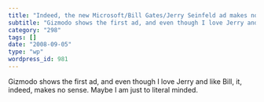 ```yaml
---
title: "Indeed, the new Microsoft/Bill Gates/Jerry Seinfeld ad makes no sense!"
subtitle: "Gizmodo shows the first ad, and even though I love Jerry and like Bill, it, indeed, makes no sense."
category: "298"
tags: []
date: "2008-09-05"
type: "wp"
wordpress_id: 981
---
```

Gizmodo shows the first ad, and even though I love Jerry and like Bill, it, indeed, makes no sense. 
Maybe I am just to literal minded.